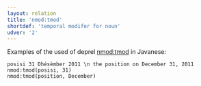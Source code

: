 ```yaml
---
layout: relation
title: 'nmod:tmod'
shortdef: 'temporal modifer for noun'
udver: '2'
---
```


Examples of the used of deprel [nmod:tmod]() in Javanese:

 
~~~ sdparse
posisi 31 Dhésèmber 2011 \n the position on December 31, 2011
nmod:tmod(posisi, 31)
nmod:tmod(position, December)
~~~



<!-- Interlanguage links updated Út 9. května 2023, 20:04:22 CEST -->
